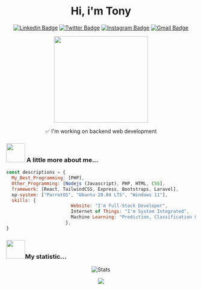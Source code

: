 
# <div align="center"> Hi, i'm Tony </div>

<div align="center">

[![Linkedin Badge](https://img.shields.io/badge/-fathoniwasesojati-blue?style=flat&logo=Linkedin&logoColor=white&link=https://www.linkedin.com/in/fathoni-waseso-jati-91a918206/)](https://www.linkedin.com/in/fathoni-waseso-jati-91a918206/)
[![Twitter Badge](https://img.shields.io/badge/-@mfwj21-1ca0f1?style=flat&labelColor=1ca0f1&logo=twitter&logoColor=white&link=https://twitter.com/mfwj21)](https://twitter.com/mfwj21)
[![Instagram Badge](https://img.shields.io/badge/-@fathoniwasesojati-purple?style=flat&logo=instagram&logoColor=white&link=https://instagram.com/fathoniwasesojati/)](https://instagram.com/fathoniwasesojati)
[![Gmail Badge](https://img.shields.io/badge/-fathoniwasesojati-c14438?style=flat&logo=Gmail&logoColor=white&link=mailto:fathoniwasesojati@gmail.com)](mailto:fathoniwasesojati@gmail.com)

 <img align='center' src="https://www.pngmart.com/files/11/Hacker-PNG-Image.png" width="250" height="230">  <p>✅ I'm working on backend web development</p>
</div>

### <img src="https://media.giphy.com/media/VgCDAzcKvsR6OM0uWg/giphy.gif" width="50"> A little more about me...  

```javascript
const descriptions = {
  My_Best_Programming: [PHP],
  Other_Programming: [Nodejs (Javascript), PHP, HTML, CSS],
  framework: [React, TailwindCSS, Express, Bootstraps, Laravel],
  op-system: ["ParrotOS", "Ubuntu 20.04 LTS", "Windows 11"],
  skills: {
                        Website: "I'm Full-Stack Developer",
                        Internet of Things: "I'm System Integrated",
                        Machine Learning: "Prediction, Classification & Computer Vision"
                      },
}
```

### <img src="https://media.giphy.com/media/IqgySmxEgP0rs40ZMB/giphy.gif" width="50">My statistic...

<div align="center">
  
![Stats](https://github-readme-stats.vercel.app/api?username=vh4&show_icons=true&theme=radical)

</div>
<p align="center">
  <img src="https://capsule-render.vercel.app/api?type=waving&color=gradient&height=60&section=footer"/>
</p>

